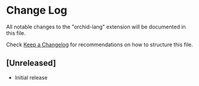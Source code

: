 # Change Log

All notable changes to the "orchid-lang" extension will be documented in this file.

Check [Keep a Changelog](http://keepachangelog.com/) for recommendations on how to structure this file.

## [Unreleased]

- Initial release